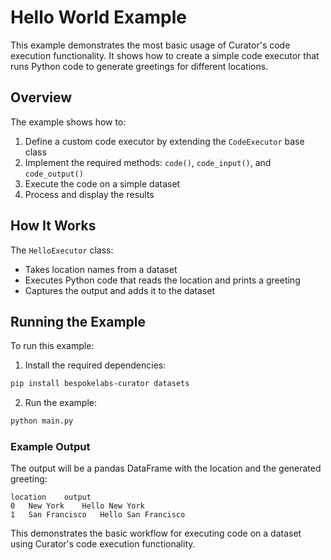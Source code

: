 # Hello World Example

This example demonstrates the most basic usage of Curator's code execution functionality. It shows how to create a simple code executor that runs Python code to generate greetings for different locations.

## Overview

The example shows how to:
1. Define a custom code executor by extending the `CodeExecutor` base class
2. Implement the required methods: `code()`, `code_input()`, and `code_output()`
3. Execute the code on a simple dataset
4. Process and display the results

## How It Works

The `HelloExecutor` class:
- Takes location names from a dataset
- Executes Python code that reads the location and prints a greeting
- Captures the output and adds it to the dataset

## Running the Example

To run this example:

1. Install the required dependencies:

```bash
pip install bespokelabs-curator datasets
```

2. Run the example:

```bash
python main.py
```

### Example Output

The output will be a pandas DataFrame with the location and the generated greeting:

```
location	output
0	New York	Hello New York
1	San Francisco	Hello San Francisco
```

This demonstrates the basic workflow for executing code on a dataset using Curator's code execution functionality.